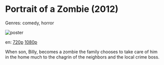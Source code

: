 # Portrait of a Zombie (2012)

Genres: comedy, horror

![poster](http://image.tmdb.org/t/p/w500/fNBR6JnHDswt8FWc32qnvoecknP.jpg)

en:
  [720p](magnet:?xt=urn:btih:F0CFFA911B57E55F26A6713D6C3F15FAFBFC988A&tr=udp://glotorrents.pw:6969/announce&tr=udp://tracker.opentrackr.org:1337/announce&tr=udp://torrent.gresille.org:80/announce&tr=udp://tracker.openbittorrent.com:80&tr=udp://tracker.coppersurfer.tk:6969&tr=udp://tracker.leechers-paradise.org:6969&tr=udp://p4p.arenabg.ch:1337&tr=udp://tracker.internetwarriors.net:1337)
  [1080p](magnet:?xt=urn:btih:FA171E7FABD308C504FAC5A9566267F637A31FB0&tr=udp://glotorrents.pw:6969/announce&tr=udp://tracker.opentrackr.org:1337/announce&tr=udp://torrent.gresille.org:80/announce&tr=udp://tracker.openbittorrent.com:80&tr=udp://tracker.coppersurfer.tk:6969&tr=udp://tracker.leechers-paradise.org:6969&tr=udp://p4p.arenabg.ch:1337&tr=udp://tracker.internetwarriors.net:1337)
  


When son, Billy, becomes a zombie the family chooses to take care of him in the home much to the chagrin of the neighbors and the local crime boss.